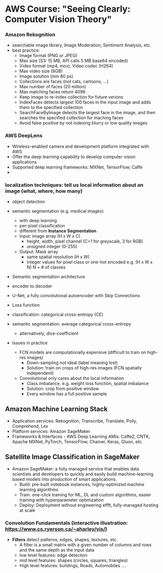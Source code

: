 # AWS Course: "Seeing Clearly: Computer Vision Theory"
### Amazon Rekognition
- searchable image library, Image Moderation, Sentiment Analysis, etc.
- best practice: 
  - Image format (PNG or JPEG)
  - Max size (S3: 15 MB, API calls 5 MB base64 encoded)
  - Video format (mp4, mov), Video codec (H264)
  - Max video size (8GB)
  - Image solution (min 80 px)
  - Collections are faces (not cats, cartoons, ...)
  - Max number of faces (20 million)
  - Max matching faces return 4096
  - Keep image to re-index collection for future verions
  - IndexFaces detects largest 100 faces in the input image and adds them to the specified collection
  - SearchFaceByImage detects the largest face in the image, and then searches the specified collection for maching faces
  - Avoid false positive by not indexing blurry or low quality images
 
### AWS DeepLens
- Wireless-enabled camera and development platform integrated with AWS
- Offer the deep learning capability to develop computer vision applications
- Supported deep learning frameworks: MXNet, TensorFlow, Caffe
- 

### localization techniques: tell us local information about an image (what, where, how many)
- object detection
- semantic segmentation (e.g. medical images)
  - with deep learning
  - per-pixel classification
  - different from **Instance Segmentation**
  - Input: image array (H x W x C)
    - height, width, pixel channel (C=1 for greyscale, 3 for RGB)
    - unsigned integer (0-255)
  - Output: Mask array
    - same spatial resolution (H x W)
    - integer values for pixel class or one-hot encoded e.g. (H x W x N) N = # of classes
 - Semantic segmentation architecture
  - encoder to decoder
  -  U-Net, a fully convolutional autoencoder with Skip Connections
 - Loss function
  - classification: categorical cross-entropy (CE)
  - semantic segmentation: average categorical cross-entropy
    - alternatively, dice-coefficient

- Issues in practice
  - FCN models are computationally expensive (difficult to train on high-res images)
    - Down-sampling not ideal (label meaning lost)
    - Solution: train on crops of high-res images (FCN spatially independent)
  - Convolutional only cares about the local information
    - Class imbalance. e.g. weight loss function, spatial imbalance
    - Solution: crop from positive window
    - Every window has a full positive sample
## Amazon Machine Learning Stack
- Application services: Rekognition, Transcribe, Translate, Polly, Comprehend, Lex
- Platform services: Amazon SageMaker
- Frameworks & Interfaces - AWS Deep Learning AMIs: Caffe2, CNTK, Apache MXNet, PyTorch, TensorFlow, Chainer, Keras, Gluon, etc.

## Satellite Image Classification in SageMaker
- Amazon SageMaker: a fully managed service that enables data scientists and developers to quickly and easily build machine-learning based models into production of smart applications.
  - Build: pre-built notebook instances, highly-optimized machine learning algorithms
  - Train: one-click training for ML, DL and custom algorithms, easier training with hyperparameter optimization
  - Deploy: Deployment without engineering effft, fully-managed hosting at scale

### Convolution Fundamentals (interactive illustration: https://www.cs.ryerson.ca/~aharley/vis/)
  - **Filters** detect patterns, edges, shapes, textures, etc. 
    - A filter is a small matrix with a given number of columns and rows and the same depth as the input data
    - low level features: edge detection
    - mid level features: shapes (circles, squares, triangles)
    - High level features: buildings, Roads, Automobiles ....
